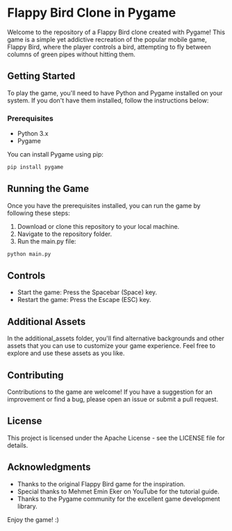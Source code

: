 # Flappy Bird Clone in Pygame

Welcome to the repository of a Flappy Bird clone created with Pygame! This game is a simple yet addictive recreation of the popular mobile game, Flappy Bird, where the player controls a bird, attempting to fly between columns of green pipes without hitting them.

## Getting Started

To play the game, you'll need to have Python and Pygame installed on your system. If you don't have them installed, follow the instructions below:

### Prerequisites

- Python 3.x
- Pygame

You can install Pygame using pip:


```bash
pip install pygame 
```
## Running the Game
Once you have the prerequisites installed, you can run the game by following these steps:

1. Download or clone this repository to your local machine.
2. Navigate to the repository folder.
3. Run the main.py file:

```bash
python main.py
```
## Controls
- Start the game: Press the Spacebar (Space) key.
- Restart the game: Press the Escape (ESC) key.

## Additional Assets
In the additional_assets folder, you'll find alternative backgrounds and other assets that you can use to customize your game experience. Feel free to explore and use these assets as you like.

## Contributing
Contributions to the game are welcome! If you have a suggestion for an improvement or find a bug, please open an issue or submit a pull request.

## License
This project is licensed under the Apache License - see the LICENSE file for details.

## Acknowledgments
- Thanks to the original Flappy Bird game for the inspiration.
- Special thanks to Mehmet Emin Eker on YouTube for the tutorial guide.
- Thanks to the Pygame community for the excellent game development library.

Enjoy the game!
:)


